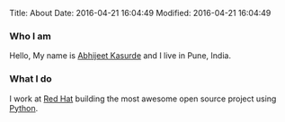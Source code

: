 Title: About
Date: 2016-04-21 16:04:49
Modified: 2016-04-21 16:04:49

### Who I am

Hello, My name is [Abhijeet Kasurde](http://akasurde.github.io) and I live in Pune, India.

### What I do

I work at [Red Hat](https://www.redhat.com/) building the most awesome open source project using [Python](https://www.python.org).
